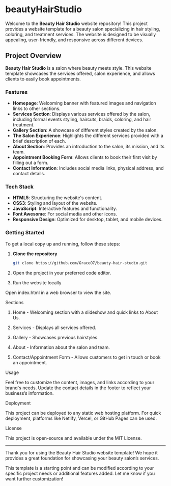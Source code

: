# beautyHairStudio
Welcome to the **Beauty Hair Studio** website repository! This project provides a website template for a beauty salon specializing in hair styling, coloring, and treatment services. The website is designed to be visually appealing, user-friendly, and responsive across different devices.

## Project Overview

**Beauty Hair Studio** is a salon where beauty meets style. This website template showcases the services offered, salon experience, and allows clients to easily book appointments.

### Features

- **Homepage**: Welcoming banner with featured images and navigation links to other sections.
- **Services Section**: Displays various services offered by the salon, including formal events styling, haircuts, braids, coloring, and hair treatment.
- **Gallery Section**: A showcase of different styles created by the salon.
- **The Salon Experience**: Highlights the different services provided with a brief description of each.
- **About Section**: Provides an introduction to the salon, its mission, and its team.
- **Appointment Booking Form**: Allows clients to book their first visit by filling out a form.
- **Contact Information**: Includes social media links, physical address, and contact details.

### Tech Stack

- **HTML5**: Structuring the website's content.
- **CSS3**: Styling and layout of the website.
- **JavaScript**: Interactive features and functionality.
- **Font Awesome**: For social media and other icons.
- **Responsive Design**: Optimized for desktop, tablet, and mobile devices.

### Getting Started

To get a local copy up and running, follow these steps:

1. **Clone the repository**
   ```bash
   git clone https://github.com/GraceO7/beauty-hair-studio.git

2. Open the project in your preferred code editor.


3. Run the website locally

Open index.html in a web browser to view the site.




Sections

1. Home - Welcoming section with a slideshow and quick links to About Us.


2. Services - Displays all services offered.


3. Gallery - Showcases previous hairstyles.


4. About - Information about the salon and team.


5. Contact/Appointment Form - Allows customers to get in touch or book an appointment.



Usage

Feel free to customize the content, images, and links according to your brand's needs. Update the contact details in the footer to reflect your business’s information.

Deployment

This project can be deployed to any static web hosting platform. For quick deployment, platforms like Netlify, Vercel, or GitHub Pages can be used.

License

This project is open-source and available under the MIT License.


---

Thank you for using the Beauty Hair Studio website template! We hope it provides a great foundation for showcasing your beauty salon’s services.

This template is a starting point and can be modified according to your specific project needs or additional features added. Let me know if you want further customization!
